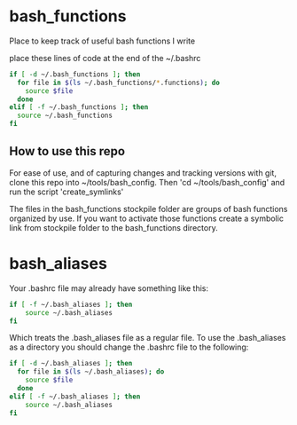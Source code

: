 # bash_functions
Place to keep track of useful bash functions I write

place these lines of code at the end of the ~/.bashrc

```bash
if [ -d ~/.bash_functions ]; then
  for file in $(ls ~/.bash_functions/*.functions); do
    source $file
  done
elif [ -f ~/.bash_functions ]; then
  source ~/.bash_functions
fi
````

## How to use this repo

For ease of use, and of capturing changes and tracking versions with git, clone this repo
into ~/tools/bash_config. Then 'cd ~/tools/bash_config' and run the script 'create_symlinks'

The files in the bash_functions stockpile folder are groups of bash functions organized by use.
If you want to activate those functions create a symbolic link from stockpile folder
to the bash_functions directory.

# bash_aliases

Your .bashrc file may already have something like this:
```bash
if [ -f ~/.bash_aliases ]; then
    source ~/.bash_aliases
fi
````

Which treats the .bash_aliases file as a regular file. To use the .bash_aliases as a directory you should
change the .bashrc file to the following:

```bash
if [ -d ~/.bash_aliases ]; then
  for file in $(ls ~/.bash_aliases); do
    source $file
  done
elif [ -f ~/.bash_aliases ]; then
    source ~/.bash_aliases
fi
````

